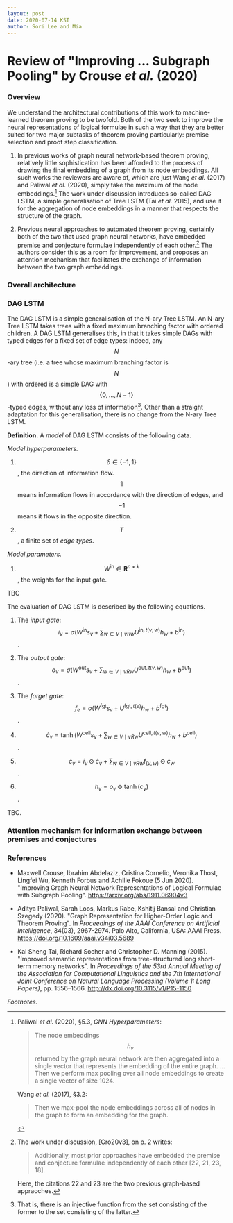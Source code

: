 ```yaml
---
layout: post
date: 2020-07-14 KST
author: Sori Lee and Mia
---
```


# Review of "Improving ... Subgraph Pooling" by Crouse *et al.* (2020)

### Overview

We understand the architectural contributions of this work to machine-learned theorem proving to be twofold. Both of the two seek to improve the neural representations of logical formulae in such a way that they are better suited for two major subtasks of theorem proving particularly: premise selection and proof step classification.

1. In previous works of graph neural network-based theorem proving, relatively little sophistication has been afforded to the process of drawing the final embedding of a graph from its node embeddings. All such works the reviewers are aware of, which are just Wang *et al.* (2017) and Paliwal *et al.* (2020), simply take the maximum of the node embeddings.[^1] The work under discussion introduces so-called DAG LSTM, a simple generalisation of Tree LSTM (Tai *et al.* 2015), and use it for the aggregation of node embeddings in a manner that respects the structure of the graph.

2. Previous neural approaches to automated theorem proving, certainly both of the two that used graph neural networks, have embedded premise and conjecture formulae independently of each other.[^2] The authors consider this as a room for improvement, and proposes an attention mechanism that facilitates the exchange of information between the two graph embeddings.

[^1]: Paliwal *et al.* (2020), §5.3, *GNN Hyperparameters*:

      > The node embeddings $$h_v$$ returned by the graph neural network are then aggregated into a single vector that represents the embedding of the entire graph. ... Then we perform max pooling over all node embeddings to create a single vector of size 1024.

      Wang *et al.* (2017), §3.2:

      > Then we max-pool the node embeddings across all of nodes in the graph to form an embedding for the graph.

[^2]: The work under discussion, [Cro20v3], on p. 2 writes:

      > Additionally, most prior approaches have embedded the premise and conjecture formulae independently of each other [22, 21, 23, 18].

      Here, the citations 22 and 23 are the two previous graph-based appraoches.

### Overall architecture



### DAG LSTM

The DAG LSTM is a simple generalisation of the N-ary Tree LSTM.
An N-ary Tree LSTM takes trees with a fixed maximum branching factor <!--(in other words, $N$-ary trees for a fixed $N \in \mathbf{Z}_{\geq 0}$)--> with ordered children.
A DAG LSTM generalises this, in that it takes simple DAGs with typed edges for a fixed set of edge types: indeed, any $$N$$-ary tree (i.e. a tree whose maximum branching factor is $$N$$) with ordered is a simple DAG with $$\{0,\ldots,N-1\}$$-typed edges, without any loss of information[^3].
Other than a straight adaptation for this generalisation, there is no change from the N-ary Tree LSTM.

[^3]: That is, there is an injective function from the set consisting of the former to the set consisting of the latter.

<!-- Why not Chlid-Sum Tree LSTM approach? -->

<!--
It is basically an intact adaptation of the latter to directed acyclic graphs, except for an added flexibility over the direction of information flow: in an N-ary Tree LSTM, information flows from children to parents, whereas in a DAG LSTM, the direction is a hyperparameter.

A *model* of DAG LSTM is given by the following hyperparameters and parameters.
-->

**Definition.** A *model* of DAG LSTM consists of the following data.

*Model hyperparameters.*

1. $$\delta \in \{-1, 1\}$$, the direction of information flow. $$1$$ means information flows in accordance with the direction of edges, and $$-1$$ means it flows in the opposite direction.

2. $$T$$, a finite set of *edge types*.

*Model parameters.*

1. $$W^\mathrm{in} \in \mathbf{R}^{n \times k}$$, the weights for the input gate.



TBC

<!--
The inputs to DAG LSTM with respect to hyperparameters $$(\delta,T)$$ are as follows.

1. A triple $$(V,E,t)$$, where $$(V,E)$$

   - $$(V,E)$$ is a simple DAG ($$E \subset V \times V$$), and
   - $$t$$ is a function $$E \to T$$.

   The triple may be referred to as the *input graph*.

2. For each node $$v$$

$$s_v$$, the input embedding.

is a directed acyclic graph equipped with a function $$

Let $$G = (V,E,T,\tau)$$ be a simple ($$E \subset V \times V$$) directed acyclic graph.
Let $$R$$ be either the relation $$E$$ or its inverse $$E^{-1}$$.
-->

The evaluation of DAG LSTM is described by the following equations.

1. The *input gate*: $$i_v = \sigma( W^\text{in}s_v + \displaystyle\sum_{w \in V \mid vRw} U^{\text{in},t(v,w)} h_w + b^{\text{in}} )$$.

2. The *output gate*: $$o_v = \sigma( W^\text{out}s_v + \displaystyle\sum_{w \in V \mid vRw} U^{\text{out},t(v,w)} h_w + b^{\text{out}} )$$.

3. The *forget gate*: $$f_{e} = \sigma( W^\text{fgt}s_v + U^{\text{fgt},t(e)} h_w + b^{\text{fgt}} )$$.

4. $$\hat{c}_v = \tanh( W^\text{cell}s_v + \displaystyle\sum_{w \in V \mid vRw} U^{\text{cell},t(v,w)} h_w + b^{\text{cell}} )$$.

5. $$c_v = i_v \odot \hat{c}_v + \displaystyle\sum_{w \in V \mid vRw} f_{(v,w)} \odot c_w$$.

6. $$h_v = o_v \odot \tanh(c_v)$$.

TBC.

<!--

Let $$R$$ be

A DAG LSTM is determined by the following equations

DAG LSTMs are a simple generalisation of Child-Sum Tree-LSTMs [Tai15]. Here I will give a self-contained description of DAG LSTMs without reference to Tree LSTMs.

A DAG LSTM consists of DAG LSTM *units* indexed by nodes $$v$$.
The unit associated with node $$v$$ is a parametrised function that takes three vectors -- (1) the *input vector* at $$v$$, (2) the *cell states* of the neighbouring nodes and (3) the *hidden states* of the neighbouring nodes -- to two vectors -- (1) the hidden state $$h_v$$ of $$v$$ and (2) the cell state $$c_v$$ of $$v$$.

$$h_v = o_v \odot \tanh(c_v)$$

The *forget gate* at $$v$$ refers to the function
\\[
f_v = \sigma(W^\text{f}s_v + \sum_{w \in V \mid vRw} U^\text{f}_).
\\]

 that takes
- a vector
- a vector
Its parameters are
- 
Its independent variable is 


It is defined in terms of three subcomponents: *forget gate*, *input gate* and *output gate*.
Each gate is a function that 

-->


### Attention mechanism for information exchange between premises and conjectures

<!-- ### Discussions -->

### References

- Maxwell Crouse, Ibrahim Abdelaziz, Cristina Cornelio, Veronika Thost, Lingfei Wu, Kenneth Forbus and Achille Fokoue (5 Jun 2020). "Improving Graph Neural Network Representations of Logical Formulae with Subgraph Pooling". <https://arxiv.org/abs/1911.06904v3>

- Aditya Paliwal, Sarah Loos, Markus Rabe, Kshitij Bansal and Christian Szegedy (2020). "Graph Representation for Higher-Order Logic and Theorem Proving". In *Proceedings of the AAAI Conference on Artificial Intelligence*, 34(03), 2967-2974. Palo Alto, California, USA: AAAI Press. <https://doi.org/10.1609/aaai.v34i03.5689>

- Kai Sheng Tai, Richard Socher and Christopher D. Manning (2015). "Improved semantic representations from tree-structured long short-term memory networks". In *Proceedings of the 53rd Annual Meeting of the Association for Computational Linguistics and the 7th International Joint Conference on Natural Language Processing (Volume 1: Long Papers)*, pp. 1556–1566. <http://dx.doi.org/10.3115/v1/P15-1150>

*Footnotes.*
